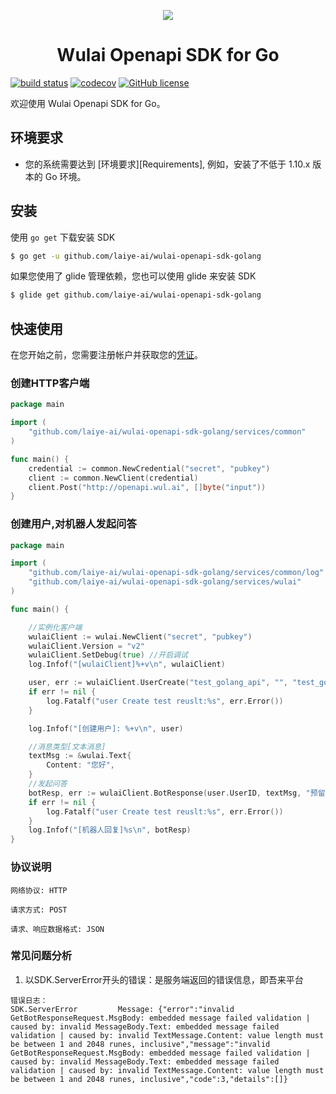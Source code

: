 
<p align="center">
	<a href="https://www.laiye.com"><img src="https://www.laiye.com/static/official-website/logo.png"></a>
</p>

<h1 align="center">Wulai Openapi SDK for Go</h1>

<p align="center">

[![build status][travis-image]][travis-url]   [![codecov][cov-image]][cov-url] [![GitHub license](https://img.shields.io/github/license/laiye-ai/wulai-openapi-sdk-golang?style=social)](https://github.com/laiye-ai/wulai-openapi-sdk-golang/blob/master/LICENSE)


[travis-image]: https://travis-ci.org/laiye-ai/wulai-openapi-sdk-golang.svg?branch=master

[travis-url]: https://travis-ci.org/laiye-ai/wulai-openapi-sdk-golang

[cov-image]: https://codecov.io/gh/laiye-ai/wulai-openapi-sdk-golang/branch/master/graph/badge.svg

[cov-url]: https://codecov.io/gh/laiye-ai/wulai-openapi-sdk-golang

</p>

欢迎使用 Wulai Openapi SDK for Go。

## 环境要求
- 您的系统需要达到 [环境要求][Requirements], 例如，安装了不低于 1.10.x 版本的 Go 环境。

## 安装
使用 `go get` 下载安装 SDK

```sh
$ go get -u github.com/laiye-ai/wulai-openapi-sdk-golang
```

如果您使用了 glide 管理依赖，您也可以使用 glide 来安装 SDK

```sh
$ glide get github.com/laiye-ai/wulai-openapi-sdk-golang
```

## 快速使用
在您开始之前，您需要注册帐户并获取您的[凭证](https://openapi.wul.ai/docs/latest/saas.openapi.v2/openapi.v2.html#section/%E9%89%B4%E6%9D%83%E8%AE%A4%E8%AF%81)。

### 创建HTTP客户端
```go
package main

import (
	"github.com/laiye-ai/wulai-openapi-sdk-golang/services/common"
)

func main() {
	credential := common.NewCredential("secret", "pubkey")
	client := common.NewClient(credential)
	client.Post("http://openapi.wul.ai", []byte("input"))
}
```

### 创建用户,对机器人发起问答
```go
package main

import (
	"github.com/laiye-ai/wulai-openapi-sdk-golang/services/common/log"
	"github.com/laiye-ai/wulai-openapi-sdk-golang/services/wulai"
)

func main() {

	//实例化客户端
	wulaiClient := wulai.NewClient("secret", "pubkey")
	wulaiClient.Version = "v2"
	wulaiClient.SetDebug(true) //开启调试
	log.Infof("[wulaiClient]%+v\n", wulaiClient)

	user, err := wulaiClient.UserCreate("test_golang_api", "", "test_golang_api")
	if err != nil {
		log.Fatalf("user Create test reuslt:%s", err.Error())
	}

	log.Infof("[创建用户]: %+v\n", user)

	//消息类型[文本消息]
	textMsg := &wulai.Text{
		Content: "您好",
	}
	//发起问答
	botResp, err := wulaiClient.BotResponse(user.UserID, textMsg, "预留信息")
	if err != nil {
		log.Fatalf("user Create test reuslt:%s", err.Error())
	}
	log.Infof("[机器人回复]%s\n", botResp)
}

```


### 协议说明
```text
网络协议: HTTP

请求方式: POST

请求、响应数据格式: JSON
```

### 常见问题分析


1. 以SDK.ServerError开头的错误：是服务端返回的错误信息，即吾来平台
```text
错误日志：
SDK.ServerError         Message: {"error":"invalid GetBotResponseRequest.MsgBody: embedded message failed validation | caused by: invalid MessageBody.Text: embedded message failed validation | caused by: invalid TextMessage.Content: value length must be between 1 and 2048 runes, inclusive","message":"invalid GetBotResponseRequest.MsgBody: embedded message failed validation | caused by: invalid MessageBody.Text: embedded message failed validation | caused by: invalid TextMessage.Content: value length must be between 1 and 2048 runes, inclusive","code":3,"details":[]}
```